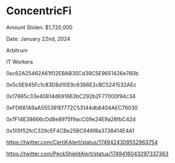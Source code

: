 # ConcentricFi

Amount Stolen: $1,720,000

Date: January 22nd, 2024

Arbitrum

IT Workers

0xc62A25462A61f02EBAB35Cd39C5E9651426e760b

0x5c0E945Fc1c83D8d10E9c6366E2cBC5241532AEc

0x17865c33e40814d691663bC292b2F77000f94c34

0xFD681A9aA555391Ef772C53144db8404AEC76030

0x1F14E38666cDd8e8975f9acC09e24E9a28fbC42d

0x105f52fcC329cEF4CBe25BC946f8a3738414E4A1

https://twitter.com/CertiKAlert/status/1749424309552963754

https://twitter.com/PeckShieldAlert/status/1749416043297337363
